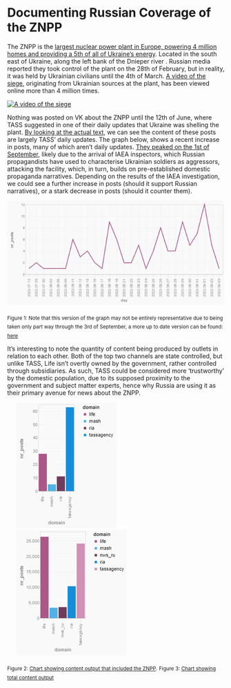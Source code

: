 # Documenting Russian Coverage of the ZNPP

The ZNPP is the [largest nuclear power plant in Europe, powering 4 million homes and providing a 5th of all of Ukraine’s energy](https://www.theguardian.com/world/2022/mar/04/zaporizhzhia-nuclear-power-plant-everything-you-need-to-know). Located in the south east of Ukraine, along the left bank of the Dnieper river . Russian media reported they took control of the plant on the 28th of February, but in reality, it was held by Ukrainian civilians until the 4th of March. [A video of the siege](https://www.youtube.com/watch?v=fYUT36YGOh8), originating from Ukrainian sources at the plant, has been viewed online more than 4 million times.

[![A video of the siege](https://img.youtube.com/vi/fYUT36YGOh8/0.jpg)](https://www.youtube.com/watch?v=fYUT36YGOh8)

Nothing was posted on VK about the ZNPP until the 12th of June, where TASS suggested in one of their daily updates that Ukraine was shelling the plant. [By looking at the actual text](https://spevktator.io/vk?sql=select+domain%2C+date_utc%2C+text+from+posts+where+text+like+%27%25%D0%97%D0%90%D0%AD%D0%A1%25%27+order+by+date_utc), we can see the content of these posts are largely TASS’ daily updates. The graph below, shows a recent increase in posts, many of which aren’t daily updates. [They peaked on the 1st of September](https://spevktator.io/vk?sql=select%0D%0A++date%28date_utc%29+as+day%2C%0D%0A++count%28text%29+as+nr_posts%0D%0Afrom%0D%0A++posts%0D%0Awhere+text+like+%27%25%D0%97%D0%90%D0%AD%D0%A1%25%27%0D%0Agroup+by%0D%0A++day%0D%0Ahaving+day+%3E%3D+%272022-01-01%27%0D%0Aorder+by%0D%0A++day#g.mark=line&g.x_column=day&g.x_type=ordinal&g.y_column=nr_posts&g.y_type=quantitative), likely due to the arrival of IAEA inspectors, which Russian propagandists have used to characterise Ukrainian soldiers as aggressors, attacking the facility, which, in turn, builds on pre-established domestic propaganda narratives. Depending on the results of the IAEA investigation, we could see a further increase in posts (should it support Russian narratives), or a stark decrease in posts (should it counter them).

<img src="russian_coverage_znpp1.png" title="Coverage of ЗАЭС" />

<sub>Figure 1: Note that this version of the graph may not be entirely representative due to being taken only part way through the 3rd of September, a more up to date version can be found: [here](https://spevktator.io/vk?sql=select%0D%0A++date%28date_utc%29+as+day%2C%0D%0A++count%28text%29+as+nr_posts%0D%0Afrom%0D%0A++posts%0D%0Awhere+text+like+%27%25%D0%97%D0%90%D0%AD%D0%A1%25%27%0D%0Agroup+by%0D%0A++day%0D%0Ahaving+day+%3E%3D+%272022-01-01%27%0D%0Aorder+by%0D%0A++day#g.mark=line&g.x_column=day&g.x_type=ordinal&g.y_column=nr_posts&g.y_type=quantitative)</sub>

It’s interesting to note the quantity of content being produced by outlets in relation to each other. Both of the top two channels are state controlled, but unlike TASS, Life isn’t overtly owned by the government, rather controlled through subsidiaries. As such, TASS could be considered more ‘trustworthy’ by the domestic population, due to its supposed proximity to the government and subject matter experts, hence why Russia are using it as their primary avenue for news about the ZNPP.

<img src="russian_coverage_znpp2.png" title="Chart showing content output that included the ZNPP" hspace="20" />
<img src="russian_coverage_znpp3.png" title="Chart showing total content output" hspace="20" />

<sub>Figure 2: [Chart showing content output that included the ZNPP](https://spevktator.io/vk?sql=select+domain%2C+count%28*%29+as+nr_posts+from+posts+where+%22text%22+like+%3Ap0+group+by+domain+order+by+nr_posts+desc&p0=%25%D0%97%D0%90%D0%AD%D0%A1%25#g.mark=bar&g.x_column=domain&g.x_type=ordinal&g.y_column=nr_posts&g.y_type=quantitative&g.color_column=domain).</sub> <sub>Figure 3: [Chart showing total content output](https://spevktator.io/vk?sql=select+domain%2C+count%28*%29+as+nr_posts+from+posts+group+by+domain+order+by+nr_posts+desc#g.mark=bar&g.x_column=domain&g.x_type=ordinal&g.y_column=nr_posts&g.y_type=quantitative&g.color_column=domain)</sub>



